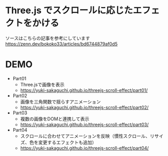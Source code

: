 # Three.js でスクロールに応じたエフェクトをかける

ソースはこちらの記事を参考にしています  
https://zenn.dev/bokoko33/articles/bd6744879af0d5


# DEMO

- Part01
  - Three.jsで画像を表示
  - https://yuki-sakaguchi.github.io/threejs-scroll-effect/part01/
- Part02
  - 画像を三角関数で揺らすアニメーション
  - https://yuki-sakaguchi.github.io/threejs-scroll-effect/part02/
- Part03
  - 複数の画像をDOMと連携して表示
  - https://yuki-sakaguchi.github.io/threejs-scroll-effect/part03/
- Part04
  - スクロールに合わせてアニメーションを反映（慣性スクロール、リサイズ、色を変更するエフェクトも追加）
  - https://yuki-sakaguchi.github.io/threejs-scroll-effect/part04/